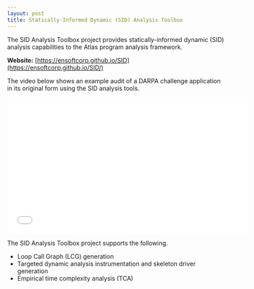 ```yaml
---
layout: post
title: Statically-Informed Dynamic (SID) Analysis Toolbox
---
```


The SID Analysis Toolbox project provides statically-informed dynamic (SID) analysis capabilities to the Atlas program analysis framework. 

**Website:** [https://ensoftcorp.github.io/SID](https://ensoftcorp.github.io/SID/)

The video below shows an example audit of a DARPA challenge application in its original form using the SID analysis tools.

<center><iframe width="560" height="315" src="//www.youtube.com/embed/8dH7q9aPD44" frameborder="0" allowfullscreen></iframe></center>

The SID Analysis Toolbox project supports the following.

- Loop Call Graph (LCG) generation
- Targeted dynamic analysis instrumentation and skeleton driver generation
- Empirical time complexity analysis (TCA)